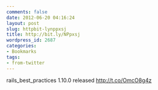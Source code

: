 ```yaml
---
comments: false
date: 2012-06-20 04:16:24
layout: post
slug: httpbit-lynppxsj
title: http://bit.ly/NPpxsj
wordpress_id: 2687
categories:
- Bookmarks
tags:
- from-twitter
---
```


rails_best_practices 1.10.0 released http://t.co/OmcO8g4z
